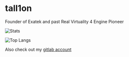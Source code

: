 # tall1on

Founder of Exatek and past Real Virtuality 4 Engine Pioneer

![Stats](https://github-readme-stats-sigma-five.vercel.app/api?username=tall1on&show_icons=true&locale=en&theme=shades-of-purple#gh-dark-mode-only)

![Top Langs](https://github-readme-stats-sigma-five.vercel.app/api/top-langs?username=tall1on&show_icons=true&locale=en&layout=compact&theme=shades-of-purple#gh-dark-mode-only)

Also check out my [gitlab account](https://gitlab.com/T4llion)
